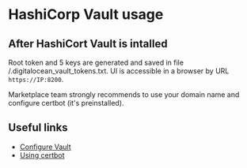 # HashiCorp Vault usage

## After HashiCort Vault is intalled

Root token and 5 keys are generated and saved in file /.digitalocean_vault_tokens.txt. UI is accessible in a browser by URL `https://IP:8200`. 

Marketplace team strongly recommends to use your domain name and configure certbot (it's preinstalled).

## Useful links

* [Configure Vault](https://www.digitalocean.com/community/tutorials/how-to-securely-manage-secrets-with-hashicorp-vault-on-ubuntu-20-04)
* [Using certbot](https://www.digitalocean.com/community/tutorials/how-to-use-certbot-standalone-mode-to-retrieve-let-s-encrypt-ssl-certificates-on-ubuntu-20-04)
